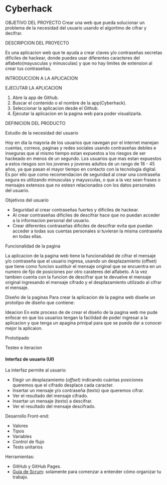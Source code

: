# Cyberhack

OBJETIVO DEL PROYECTO
Crear una web que pueda solucionar un problema de la necesidad del usuario usando el algoritmo de cifrar y decifrar.

DESCRIPCION DEL PROYECTO

Es una aplicacion web que te ayuda a crear claves y/o contraseñas secretas dificiles de hackear, donde puedes usar diferentes caracteres del alfabeto(mayusculas y minusculas) y que no hay limites de extension al crear tus contraseñas.

INTRODUCCION A LA APLICACION

EJECUTAR LA APLICACION
1. Abre la app de Github.
2. Buscar el contenido o el nombre de la app(Cyberhack).
3. Seleccionar la aplicacion desde el Github.
4. Ejecutar la aplicacion en la pagina web para poder visualizarla.

DEFINICION DEL PRODUCTO

Estudio de la necesidad del usuario

Hoy en dia la mayoria de los usuarios que navegan por el internet manejan cuentas, correos, paginas y redes sociales usando contraseñas debiles e inseguras que al mismo tiempo estan expuestos a los riesgos de ser hackeado en menos de un segundo. Los usuarios que mas estan expuestos a estos riesgos son los jovenes y jovenes adultos de un rango de 18 - 45 años, ya que pasan el mayor tiempo en contacto con la tecnologia digital. Es por ello que como recomendacion de seguridad al crear una contraseña segura es utilizando minusculas y mayusculas, o que a la vez sean frases o mensajes extensos que no estesn relacionados con los datos personales del usuario.

Objetivos del usuario

- Seguridad al crear contraseñas fuertes y dificiles de hackear.
- Al crear contraseñas dificiles de descifrar hace que no puedan acceder a la informacion personal del usuario.
- Crear diferentes contraseñas dificiles de descifrar evita que puedan acceder a todas sus cuentas personales si tuvieran la misma contraseña en todas ellas.

Funcionalidad de la pagina

La aplicacion de la pagina web tiene la funcionalidad de cifrar el mensaje y/o contraseña que el usuario ingresa, usando un desplazamiento (offset) que tiene como funcion sustituir el mensaje original que se encuentra en un numero de fijo de posiciones por otro carateres del alfabeto. A la vez tambien cuenta con la funcion de descifrar que te devuelve el mensaje original ingresando el mensaje cifrado y el desplazamiento utilizado al cifrar el mensaje.

Diseño de la paginas
Para crear la aplicacion de la pagina web diseñe un prototipo de diseño que contiene:


Ideacion
En este proceso de de crear el diseño de la pagina web me pude enfocar en que los usuarios tengan la facilidad de poder ingresar a la aplicacion y que tenga un apagina prinipal para que se pueda dar a conocer mejor la aplicaion.

Prototipado

Testeo e iteracion


#### Interfaz de usuario (UI)

La interfaz permite al usuario:
- Elegir un desplazamiento (_offset_) indicando cuántas posiciones queremos que el cifrado desplace cada caracter.
- Insertar un mensaje y/o contraseña (texto) que queremos cifrar.
- Ver el resultado del mensaje cifrado.
- Insertar un mensaje (texto) a descifrar.
- Ver el resultado del mensaje descifrado.

Desarrollo Front-end:

* Valores
* Tipos
* Variables
* Control de flujo
* Tests unitarios

Herramientas:
- GitHub y GitHub Pages.
- [Guía de Scrum](https://www.scrumguides.org/docs/scrumguide/v1/scrum-guide-es.pdf): solamente para comenzar a entender cómo organizar tu trabajo.
